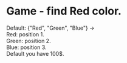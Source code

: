 # Game - find Red color. 
Default: {"Red", "Green", "Blue"} -> <br />
Red: position 1. <br />
Green: position 2. <br />
Blue: position 3. <br />
Default you have 100$. <br />
